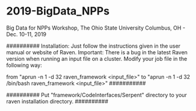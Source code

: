# 2019-BigData_NPPs
Big Data for NPPs Workshop, The Ohio State University Columbus, OH - Dec. 10-11, 2019

##########
Installation: Just follow the instructions given in the user manual or website of Raven. 
Important: There is a bug in the latest Raven version when running an input file on a cluster. Modify your job file in the following way:

from "aprun -n 1 -d 32 raven_framework <input_file>"
to "aprun -n 1 -d 32 /bin/bash raven_framework <input_file>"
###########

##########
Put "framework/CodeInterfaces/Serpent" directory to your raven installation directory. 
##########
